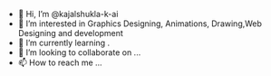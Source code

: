 - 👋 Hi, I’m @kajalshukla-k-ai
- 👀 I’m interested in Graphics Designing, Animations, Drawing,Web Designing and development
- 🌱 I’m currently learning .
- 💞️ I’m looking to collaborate on ...
- 📫 How to reach me ...

<!---
kajalshukla-kaju/kajalshukla-kaju is a ✨ special ✨ repository because its `README.md` (this file) appears on your GitHub profile.
You can click the Preview link to take a look at your changes.
--->
